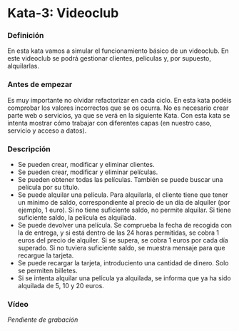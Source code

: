 # Kata-3: Videoclub


### Definición
En esta kata vamos a simular el funcionamiento básico de un videoclub. En este videoclub se podrá gestionar clientes, películas y, por supuesto, alquilarlas.


### Antes de empezar
Es muy importante no olvidar refactorizar en cada ciclo. En esta kata podéis comprobar los valores incorrectos que se os ocurra. No es necesario crear parte web o servicios, ya que se verá en la siguiente Kata. Con esta kata se intenta mostrar cómo trabajar con diferentes capas (en nuestro caso, servicio y acceso a datos).


### Descripción
- Se pueden crear, modificar y eliminar clientes.
- Se pueden crear, modificar y eliminar películas.
- Se pueden obtener todas las películas. También se puede buscar una película por su título.
- Se puede alquilar una película. Para alquilarla, el cliente tiene que tener un mínimo de saldo, correspondiente al precio de un día de alquiler (por ejemplo, 1 euro). Si no tiene suficiente saldo, no permite alquilar. Si tiene suficiente saldo, la película es alquilada.
- Se puede devolver una película. Se comprueba la fecha de recogida con la de entrega, y si está dentro de las 24 horas permitidas, se cobra 1 euros del precio de alquiler. Si se supera, se cobra 1 euros por cada día superado. Si no tuviera suficiente saldo, se muestra mensaje para que recargue la tarjeta.
- Se puede recargar la tarjeta, introduciento una cantidad de dinero. Solo se permiten billetes.
- Si se intenta alquilar una película ya alquilada, se informa que ya ha sido alquilada de 5, 10 y 20 euros.

### Vídeo
*Pendiente de grabación*

